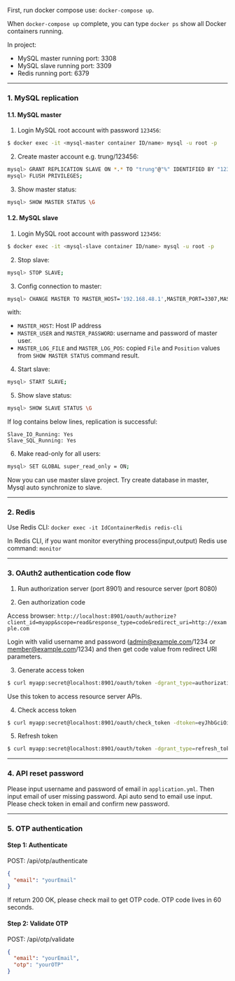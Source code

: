 First, run docker compose use: `docker-compose up`.

When `docker-compose up` complete, you can type `docker ps` show all Docker containers running.

In project:

- MySQL master running port: 3308 
- MySQL slave running port: 3309
- Redis running port:  6379

---

### 1. MySQL replication

#### 1.1. MySQL master

1. Login MySQL root account with password `123456`:
 
```bash
$ docker exec -it <mysql-master container ID/name> mysql -u root -p
``` 

2. Create master account e.g. trung/123456:

```bash
mysql> GRANT REPLICATION SLAVE ON *.* TO "trung"@"%" IDENTIFIED BY "123456";
mysql> FLUSH PRIVILEGES;
```

3. Show master status:

```bash
mysql> SHOW MASTER STATUS \G
```

#### 1.2. MySQL slave

1. Login MySQL root account with password `123456`:
 
```bash
$ docker exec -it <mysql-slave container ID/name> mysql -u root -p
``` 

2. Stop slave:

```bash
mysql> STOP SLAVE;
```

3. Config connection to master:

```bash
mysql> CHANGE MASTER TO MASTER_HOST='192.168.48.1',MASTER_PORT=3307,MASTER_USER='trung',MASTER_PASSWORD='123456',MASTER_LOG_FILE='my.000003',MASTER_LOG_POS=629;
```

with:

- `MASTER_HOST`: Host IP address
- `MASTER_USER` and `MASTER_PASSWORD`: username and password of master user.
- `MASTER_LOG_FILE` and `MASTER_LOG_POS`: copied `File` and `Position` values from `SHOW MASTER STATUS` command result.

4. Start slave:

```bash
mysql> START SLAVE;
```

5. Show slave status:

```bash
mysql> SHOW SLAVE STATUS \G
```

If log contains below lines, replication is successful:

```
Slave_IO_Running: Yes 
Slave_SQL_Running: Yes
```

6. Make read-only for all users: 

```bash
mysql> SET GLOBAL super_read_only = ON;
```

Now you can use master slave project. Try create database in master, Mysql auto synchronize to slave. 

---

### 2. Redis

Use Redis CLI: `docker exec -it IdContainerRedis redis-cli`

In Redis CLI, if you want monitor everything process(input,output) Redis use command: `monitor`

---

### 3. OAuth2 authentication code flow

1. Run authorization server (port 8901) and resource server (port 8080)

2. Gen authorization code

Access browser: `http://localhost:8901/oauth/authorize?client_id=myapp&scope=read&response_type=code&redirect_uri=http://example.com`

Login with valid username and password (admin@example.com/1234 or member@example.com/1234) and then get code value from redirect URI parameters.

3. Generate access token

```bash
$ curl myapp:secret@localhost:8901/oauth/token -dgrant_type=authorization_code -dredirect_uri=http://example.com -dcode=fIe1rY
```

Use this token to access resource server APIs.

4. Check access token

```bash
$ curl myapp:secret@localhost:8901/oauth/check_token -dtoken=eyJhbGciOiJIUzI1NiIsInR5cCI6IkpXVCJ9.eyJhdWQiOlsibXlhcGkiXSwidXNlcl9uYW1lIjoiYWRtaW4iLCJzY29wZSI6WyJyZWFkIl0sImlkIjo5LCJleHAiOjE1NzEzODM1MzYsImF1dGhvcml0aWVzIjpbIlJPTEVfQURNSU4iXSwianRpIjoiODk4NjZjY2MtZTY2MC00ZWM2LTlhYTAtZTAzOGY4OTIxNjVjIiwiY2xpZW50X2lkIjoibXlhcHAifQ.q7gtCyoEJRfvs6fTGpnmgEJNM9EG1UCGLyF2qIn1hU0
```

5. Refresh token

```bash
$ curl myapp:secret@localhost:8901/oauth/token -dgrant_type=refresh_token -drefresh_token=eyJhbGciOiJIUzI1NiIsInR5cCI6IkpXVCJ9.eyJhdWQiOlsibXlhcGkiXSwidXNlcl9uYW1lIjoiYWRtaW4iLCJzY29wZSI6WyJyZWFkIl0sImlkIjo5LCJleHAiOjE1NzEzODM1MzYsImF1dGhvcml0aWVzIjpbIlJPTEVfQURNSU4iXSwianRpIjoiODk4NjZjY2MtZTY2MC00ZWM2LTlhYTAtZTAzOGY4OTIxNjVjIiwiY2xpZW50X2lkIjoibXlhcHAifQ.q7gtCyoEJRfvs6fTGpnmgEJNM9EG1UCGLyF2qIn1hU0
```

---

### 4. API reset password

Please input username and password of email in `application.yml`. Then input email of user missing password.
Api auto send to email use input. Please check token in email and confirm new password.

---

### 5. OTP authentication

#### Step 1: Authenticate

POST: /api/otp/authenticate

```json
{
  "email": "yourEmail"
}
```

If return 200 OK, please check mail to get OTP code. OTP code lives in 60 seconds.

#### Step 2: Validate OTP

POST: /api/otp/validate

```json
{
  "email": "yourEmail",
  "otp": "yourOTP"
}
```
